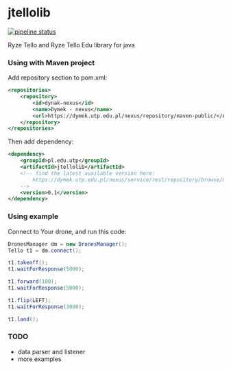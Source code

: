 # jtellolib
[![pipeline status](https://gitlab.com/utp-bydgoszcz/jtellolib/badges/master/pipeline.svg)](https://gitlab.com/utp-bydgoszcz/jtellolib/commits/master)

Ryze Tello and Ryze Tello Edu library for java

### Using with Maven project
Add repository section to pom.xml:
```xml
<repositories>
    <repository>
        <id>dynak-nexus</id>
        <name>Dymek - nexus</name>
        <url>https://dymek.utp.edu.pl/nexus/repository/maven-public/</url>
    </repository>
</repositories>
```
Then add dependency:
```xml
<dependency>
    <groupId>pl.edu.utp</groupId>
    <artifactId>jtellolib</artifactId>
    <!-- find the latest available version here:
        https://dymek.utp.edu.pl/nexus/service/rest/repository/browse/maven-public/pl/edu/utp/jtellolib/
    -->
    <version>0.1</version>
</dependency>
```


### Using example
Connect to Your drone, and run this code:
```java
DronesManager dm = new DronesManager();
Tello t1 = dm.connect();

t1.takeoff();
t1.waitForResponse(5000);

t1.forward(100);
t1.waitForResponse(5000);

t1.flip(LEFT);
t1.waitForResponse(3000);

t1.land();
```

### TODO
- data parser and listener
- more examples
